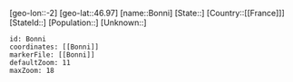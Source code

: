 ﻿---
location: [46.97,-2]
mapzoom: [7,12] 
mapmarker: city 
type: City
tags:
- geo/City


SpocWebEntityId: 29269
isDeleted: false
confidential: public

---
[geo-lon::-2]
[geo-lat::46.97]
[name::Bonni]
[State::]
[Country::[[France]]]
[StateId::]
[Population::]
[Unknown::]


```leaflet
id: Bonni
coordinates: [[Bonni]]
markerFile: [[Bonni]]
defaultZoom: 11 
maxZoom: 18
```
